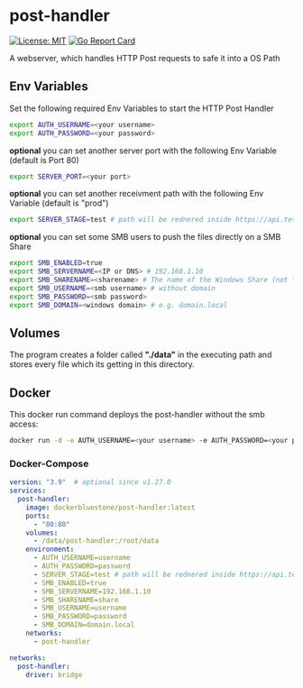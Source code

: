 # post-handler
[![License: MIT](https://img.shields.io/badge/License-MIT-yellow.svg)](https://opensource.org/licenses/MIT)
[![Go Report Card](https://goreportcard.com/badge/github.com/bluestoneag/post-handler)](https://goreportcard.com/report/github.com/bluestoneag/post-handler)

A webserver, which handles HTTP Post requests to safe it into a OS Path

## Env Variables
Set the following required Env Variables to start the HTTP Post Handler
```bash
export AUTH_USERNAME=<your username>
export AUTH_PASSWORD=<your password>
```
**optional** you can set another server port with the following Env Variable (default is Port 80)
```bash
export SERVER_PORT=<your port>
```

**optional** you can set another receivment path with the following Env Variable (default is "prod")
```bash
export SERVER_STAGE=test # path will be rednered inside https://api.test.ch/<stage>-upload
```

**optional** you can set some SMB users to push the files directly on a SMB Share
```bash
export SMB_ENABLED=true
export SMB_SERVERNAME=<IP or DNS> # 192.168.1.10
export SMB_SHARENAME=<sharename> # The name of the Windows Share (not \\192.168.1.10\share, only share)
export SMB_USERNAME=<smb username> # without domain
export SMB_PASSWORD=<smb password>
export SMB_DOMAIN=<windows domain> # e.g. domain.local
```

## Volumes
The program creates a folder called **"./data"** in the executing path and stores every file which its getting in this directory.

## Docker

This docker run command deploys the post-handler without the smb access:
```bash
docker run -d -e AUTH_USERNAME=<your username> -e AUTH_PASSWORD=<your password> -v /data/post-handler:/root/data -p 80:80 dockerbluestone/post-handler:latest
```

### Docker-Compose
```yaml
version: "3.9"  # optional since v1.27.0
services:
  post-handler:
    image: dockerbluestone/post-handler:latest
    ports:
      - "80:80"
    volumes:
      - /data/post-handler:/root/data
    environment:
      - AUTH_USERNAME=username
      - AUTH_PASSWORD=password
      - SERVER_STAGE=test # path will be rednered inside https://api.test.ch/<stage>-upload
      - SMB_ENABLED=true
      - SMB_SERVERNAME=192.168.1.10
      - SMB_SHARENAME=share
      - SMB_USERNAME=username
      - SMB_PASSWORD=password
      - SMB_DOMAIN=domain.local
    networks: 
      - post-handler

networks:
  post-handler:
    driver: bridge
```

